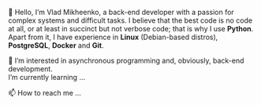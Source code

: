 👋 Hello, I’m Vlad Mikheenko, a back-end developer with a passion for complex systems and difficult tasks.
I believe that the best code is no code at all, or at least in succinct but not verbose code; 
that is why I use **Python**. 
Apart from it, I have experience in **Linux** (Debian-based distros), **PostgreSQL**, **Docker** and **Git**.<br>

👀 I’m interested in asynchronous programming and, obviously, back-end development. <br> I’m currently learning ...<br>

📫 How to reach me ...
